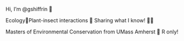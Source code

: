 Hi, I’m @gshiffrin 🌻

Ecology🌲Plant-insect interactions 🐝 Sharing what I know! 👩‍🏫

Masters of Environmental Conservation from UMass Amherst 🌱 R only!


<!---
gshiffrin/gshiffrin is a ✨ special ✨ repository because its `README.md` (this file) appears on your GitHub profile.
You can click the Preview link to take a look at your changes.
--->
